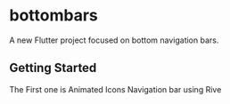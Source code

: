 # bottombars

A new Flutter project focused on bottom navigation bars.

## Getting Started

The First one is Animated Icons Navigation bar using Rive

